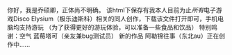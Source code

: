 你好，我是乔硕卿，正体尚不明确。
该html下保存有我本人目前为止*所有*电子游戏Disco Elysium（极乐迪斯科）相关的同人创作，下载该文件打开即可，手机电脑均支持游玩
（为了获得更好的游玩体验，可以准备一些食品和饮品）
特别鸣谢：空气 蓝莓塔可（亲友兼bug测试员）
新的作品 阿勒锦往事（东北au）正在创作中......
